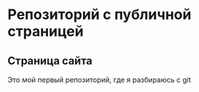 # Репозиторий с публичной страницей

## Страница сайта
Это мой первый репозиторий, где я разбираюсь с git